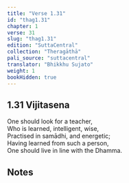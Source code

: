 ```yaml
---
title: "Verse 1.31"
id: "thag1.31"
chapter: 1
verse: 31
slug: "thag1.31"
edition: "SuttaCentral"
collection: "Theragāthā"
pali_source: "suttacentral"
translator: "Bhikkhu Sujato"
weight: 1
bookHidden: true
---
```


## 1.31 Vijitasena  

One should look for a teacher,  
Who is learned, intelligent, wise,  
Practised in samādhi, and energetic;  
Having learned from such a person,  
One should live in line with the Dhamma.

## Notes